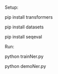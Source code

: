 Setup:

pip install transformers

pip install datasets

pip install seqeval

Run:

python trainNer.py

python demoNer.py
